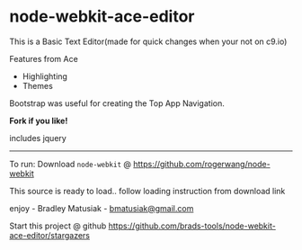node-webkit-ace-editor
======================

This is a Basic Text Editor(made for quick changes when your not on c9.io)

Features from Ace

*   Highlighting
*   Themes

Bootstrap was useful for creating the Top App Navigation.

__Fork if you like!__

includes jquery

----

To run: Download `node-webkit` @ https://github.com/rogerwang/node-webkit

This source is ready to load..  follow loading instruction from download link

enjoy - Bradley Matusiak - bmatusiak@gmail.com

Start this project @ github https://github.com/brads-tools/node-webkit-ace-editor/stargazers
